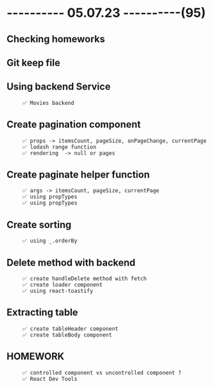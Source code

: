 # ---------- 05.07.23 ----------(95)

## Checking homeworks

## Git keep file

## Using backend Service

         ✅ Movies backend

## Create pagination component

         ✅ props -> itemsCount, pageSize, onPageChange, currentPage
         ✅ lodash range function
         ✅ rendering  -> null or pages

## Create paginate helper function

         ✅ args -> itemsCount, pageSize, currentPage
         ✅ using propTypes
         ✅ using propTypes

## Create sorting

         ✅ using _.orderBy

## Delete method with backend

         ✅ create handleDelete method with fetch
         ✅ create loader component
         ✅ using react-toastify

## Extracting table

         ✅ create tableHeader component
         ✅ create tableBody component

## HOMEWORK

         ✅ controlled component vs uncontrolled component ?
         ✅ React Dev Tools
